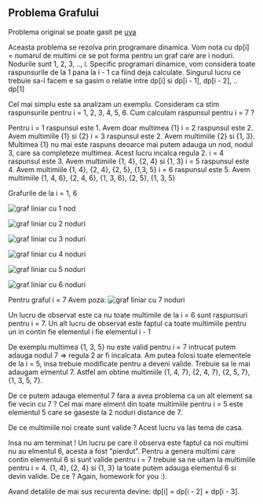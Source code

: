 ## Problema Grafului

Problema original se poate gasit pe [uva](https://uva.onlinejudge.org/index.php?option=com_onlinejudge&Itemid=8&page=show_problem&problem=2010)

Aceasta problema se rezolva prin programare dinamica.
Vom nota cu dp[i] = numarul de multimi ce se pot forma pentru un graf care are i noduri. Nodurile sunt 1, 2, 3, .., i.
Specific programari dinamice, vom considera toate raspunsurile de la 1 pana la i - 1 ca fiind deja calculate. 
Singurul lucru ce trebuie sa-l facem e sa gasim o relatie intre dp[i] si dp[i - 1], dp[i - 2], .. dp[1]


Cel mai simplu este sa analizam un exemplu. 
Consideram ca stim raspunsurile pentru i = 1, 2, 3, 4, 5, 6. 
Cum calculam raspunsul pentru i = 7 ?

Pentru i = 1 raspunsul este 1. Avem doar multimea {1}
       i = 2 raspunsul este 2. Avem multimiile {1} si {2}
       i = 3 raspunsul este 2. Avem multimiile {2} si {1, 3}. Multimea {1} nu mai este raspuns deoarce mai putem adauga un nod, nodul 3, care sa completeze multimea. Acest lucru incalca regula 2.
       i = 4 raspunsul este 3. Avem multimiile {1, 4}, {2, 4} si {1, 3}
       i = 5 raspunsul este 4. Avem multimiile {1, 4}, {2, 4}, {2, 5}, {1,3, 5}
       i = 6 raspunsul este 5. Avem multimiile {1, 4, 6}, {2, 4, 6}, {1, 3, 6}, {2, 5}, {1, 3, 5}

Grafurile de la i = 1, 6

![graf liniar cu 1 nod](https://raw.githubusercontent.com/SAlexandru/iTec/master/HighSchool/ProblemaGrafului/graph1.png?token=AC9vRcDiA25jqNc9CB29zFIMxPV-GR7Nks5Y8IJ_wA%3D%3D)

![graf liniar cu 2 noduri](https://raw.githubusercontent.com/SAlexandru/iTec/master/HighSchool/ProblemaGrafului/graph2.png?token=AC9vRce6b-GgMvebpC-03DhOO0AxYTCUks5Y8IKWwA%3D%3D)

![graf liniar cu 3 noduri](https://raw.githubusercontent.com/SAlexandru/iTec/master/HighSchool/ProblemaGrafului/graph3.png?token=AC9vRUDddSkrr4jlcXCu9NHHvf3iKgQqks5Y8ILIwA%3D%3D)

![graf liniar cu 4 noduri](https://raw.githubusercontent.com/SAlexandru/iTec/master/HighSchool/ProblemaGrafului/graph4.png?token=AC9vRXZjiS2oj2liv3Vv72C6XG1c2ijHks5Y8ILZwA%3D%3D)

![graf liniar cu 5 noduri](https://raw.githubusercontent.com/SAlexandru/iTec/master/HighSchool/ProblemaGrafului/graph5.png?token=AC9vRfadDJCfHg15J4Cy4W0LA2DKThPlks5Y8ILswA%3D%3D)

![graf liniar cu 6 noduri](https://raw.githubusercontent.com/SAlexandru/iTec/master/HighSchool/ProblemaGrafului/graph6.png?token=AC9vRZD-dzc-LS1WJ12Ah9ecqbPU2ccuks5Y8IL4wA%3D%3D)
       
Pentru graful i = 7 
Avem poza: ![graf liniar cu 7 noduri](https://raw.githubusercontent.com/SAlexandru/iTec/master/HighSchool/ProblemaGrafului/graph7.png?token=AC9vRahnDiPQ07Gl-oxIJS5NSHzFD0_zks5Y8IMGwA%3D%3D)

Un lucru de observat este ca nu toate multimile de la i = 6 sunt raspunsuri pentru i = 7.
Un alt lucru de observat este faptul ca toate multimiile pentru un in contin fie elementul i fie elementul i - 1

De exemplu multimea {1, 3, 5} nu este valid pentru i = 7 intrucat putem adauga nodul 7 => regula 2 ar fi incalcata.
Am putea folosi  toate elementele de la i = 5, insa trebuie modificate pentru a deveni valide. Trebuie sa le mai adaugam
elmentul 7. Astfel am obtine multimiile {1, 4, 7}, {2, 4, 7}, {2, 5, 7}, {1, 3, 5, 7}. 

De ce putem adauga elementul 7 fara a avea problema ca un alt element sa fie vecin cu 7 ? Cel mai mare elment din toate
multimiile pentru i = 5 este elementul 5 care se gaseste la 2 noduri distance de 7.

De ce multimiile noi create sunt valide ?  Acest lucru va las tema de casa.

Insa nu am terminat ! Un lucru pe care il observa este faptul ca noi multimi nu au elmentul 6, acesta a fost "pierdut". 
Pentru a genera multimi care contin elementul 6 si sunt valide pentru i = 7 trebuie sa ne uitam la multimiile pentru
i = 4.   {1, 4}, {2, 4} si {1, 3} la toate putem adauga elementul 6 si devin valide. De ce ? Again, homework for you :).

Avand detaliile de mai sus recurenta devine: dp[i] = dp[i - 2] + dp[i - 3].
